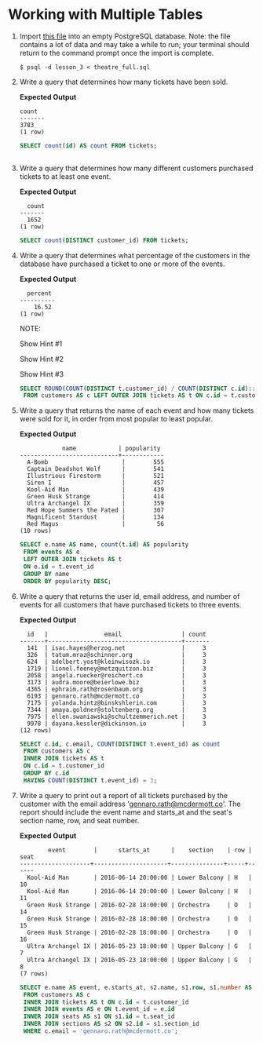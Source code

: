 # Working with Multiple Tables

1. Import [this file](https://raw.githubusercontent.com/launchschool/sql_course_data/master/sql-and-relational-databases/relational-data-and-joins/working-with-multiple-tables/theater_full.sql) into an empty PostgreSQL database. Note: the file contains a lot of data and may take a while to run; your terminal should return to the command prompt once the import is complete.

   ```shell
   $ psql -d lesson_3 < theatre_full.sql
   ```

   

2. Write a query that determines how many tickets have been sold.

   **Expected Output**

   ```psql
   count
   -------
   3783
   (1 row)
   ```

   ```sql
   SELECT count(id) AS count FROM tickets;
   	
   ```

   

3. Write a query that determines how many different customers purchased tickets to at least one event.

   **Expected Output**

   ```psql
     count
   -------
     1652
   (1 row)
   ```

   ```sql
   SELECT count(DISTINCT customer_id) FROM tickets;
   ```

   

4. Write a query that determines what percentage of the customers in the database have purchased a ticket to one or more of the events.

   **Expected Output**

   ```psql
     percent
   ----------
       16.52
   (1 row)
   ```

   NOTE:

   Show Hint #1

   Show Hint #2

   Show Hint #3

   ```sql
   SELECT ROUND(COUNT(DISTINCT t.customer_id) / COUNT(DISTINCT c.id)::decimal * 100, 2) AS percent
   	FROM customers AS c LEFT OUTER JOIN tickets AS t ON c.id = t.customer_id;
   ```

   

5. Write a query that returns the name of each event and how many tickets were sold for it, in order from most popular to least popular.

   **Expected Output**

   ```psql
               name            | popularity
   ----------------------------+------------
     A-Bomb                     |        555
     Captain Deadshot Wolf      |        541
     Illustrious Firestorm      |        521
     Siren I                    |        457
     Kool-Aid Man               |        439
     Green Husk Strange         |        414
     Ultra Archangel IX         |        359
     Red Hope Summers the Fated |        307
     Magnificent Stardust       |        134
     Red Magus                  |         56
   (10 rows)
   ```

   ```sql
   SELECT e.name AS name, count(t.id) AS popularity
   	FROM events AS e
   	LEFT OUTER JOIN tickets AS t
   	ON e.id = t.event_id
   	GROUP BY name
   	ORDER BY popularity DESC;
   ```

   

6. Write a query that returns the user id, email address, and number of events for all customers that have purchased tickets to three events.

   **Expected Output**

   ```plaintext
     id   |                email                 | count
   -------+--------------------------------------+-------
     141  | isac.hayes@herzog.net                |     3
     326  | tatum.mraz@schinner.org              |     3
     624  | adelbert.yost@kleinwisozk.io         |     3
     1719 | lionel.feeney@metzquitzon.biz        |     3
     2058 | angela.ruecker@reichert.co           |     3
     3173 | audra.moore@beierlowe.biz            |     3
     4365 | ephraim.rath@rosenbaum.org           |     3
     6193 | gennaro.rath@mcdermott.co            |     3
     7175 | yolanda.hintz@binskshlerin.com       |     3
     7344 | amaya.goldner@stoltenberg.org        |     3
     7975 | ellen.swaniawski@schultzemmerich.net |     3
     9978 | dayana.kessler@dickinson.io          |     3
   (12 rows)
   ```

   ```sql
   SELECT c.id, c.email, COUNT(DISTINCT t.event_id) as count
   	FROM customers AS c
   	INNER JOIN tickets AS t
   	ON c.id = t.customer_id
   	GROUP BY c.id
   	HAVING COUNT(DISTINCT t.event_id) = 3;
   ```

   

7. Write a query to print out a report of all tickets purchased by the customer with the email address 'gennaro.rath@mcdermott.co'. The report should include the event name and starts_at and the seat's section name, row, and seat number.

   **Expected Output**

   ```psql
           event        |      starts_at      |    section    | row | seat
   --------------------+---------------------+---------------+-----+------
     Kool-Aid Man       | 2016-06-14 20:00:00 | Lower Balcony | H   |   10
     Kool-Aid Man       | 2016-06-14 20:00:00 | Lower Balcony | H   |   11
     Green Husk Strange | 2016-02-28 18:00:00 | Orchestra     | O   |   14
     Green Husk Strange | 2016-02-28 18:00:00 | Orchestra     | O   |   15
     Green Husk Strange | 2016-02-28 18:00:00 | Orchestra     | O   |   16
     Ultra Archangel IX | 2016-05-23 18:00:00 | Upper Balcony | G   |    7
     Ultra Archangel IX | 2016-05-23 18:00:00 | Upper Balcony | G   |    8
   (7 rows)
   ```

   ```sql
   SELECT e.name AS event, e.starts_at, s2.name, s1.row, s1.number AS seat
   	FROM customers AS c
   	INNER JOIN tickets AS t ON c.id = t.customer_id
   	INNER JOIN events AS e ON t.event_id = e.id
   	INNER JOIN seats AS s1 ON s1.id = t.seat_id
   	INNER JOIN sections AS s2 ON s2.id = s1.section_id
   	WHERE c.email = 'gennaro.rath@mcdermott.co';
   ```

   